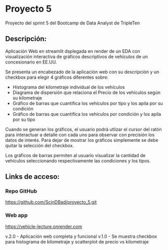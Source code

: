# Proyecto 5
Proyecto del sprint 5 del Bootcamp de Data Analyst de TripleTen

## Descripción:
Aplicación Web en streamlit dsplegada en render de un EDA con visualización interactiva de gráficos descriptivos
de vehículos de un concesionario en EE.UU.

Se presenta un encabezado de la aplicación web con su descripción y un checkbox para elegir 4 gráficos diferentes sobre:

- Histograma del kilometraje individual de los vehículos
- Diagrama de dispersión que relaciona el Precio de los vehículos según su kilometraje
- Gráfico de barras que cuantifica los vehículos por tipo y los apila por su condición
- Gráfico de barras que cuantifica los vehículos por condición y los apila por su tipo

Cuando se generan los gráficos, el usuario podrá utlizar el cursor del ratón para interactuar a detalle con cada uno para observar con precisión los datos de interés. Para dejar de mostrar los gráficos simplemente se debe quitar la selección del checkbox.

Los gráficos de barras permiten al usuario visualizar la cantidad de vehículos seleccionando respectivamente las condiciones y los tipos.


## Links de acceso:
### Repo GitHub 
https://github.com/ScinDBad/proyecto_5.git

### Web app
https://vehicle-lecture.onrender.com

v.2.0 - Aplicación web completa y funcional
v.1.0 - Se muestra checkbox para histograma de kilometraje y scatterplot de precio vs kilometraje